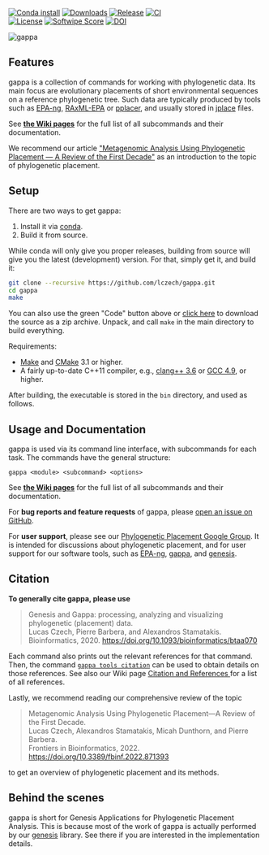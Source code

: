 <!-- Genesis Applications for Phylogenetic Placement Analysis -->

[![Conda install](https://img.shields.io/conda/vn/bioconda/gappa)](https://anaconda.org/bioconda/gappa)
[![Downloads](https://img.shields.io/conda/dn/bioconda/gappa)](https://anaconda.org/bioconda/gappa)
[![Release](https://img.shields.io/github/v/release/lczech/gappa.svg)](https://github.com/lczech/gappa/releases)
[![CI](https://github.com/lczech/gappa/actions/workflows/ci.yaml/badge.svg)](https://github.com/lczech/gappa/actions/workflows/ci.yaml)
<br />
[![License](https://img.shields.io/badge/license-GPLv3-blue.svg)](http://www.gnu.org/licenses/gpl.html)
[![Softwipe Score](https://img.shields.io/badge/softwipe-9.0/10.0-blue)](https://github.com/adrianzap/softwipe/wiki/Code-Quality-Benchmark)
[![DOI](https://img.shields.io/badge/doi-10.1093%2Fbioinformatics%2Fbtaa070-blue)](https://doi.org/10.1093/bioinformatics/btaa070)
<!-- [![Platforms](https://img.shields.io/conda/pn/bioconda/gappa)](https://anaconda.org/bioconda/gappa) -->
<!-- ![Language](https://img.shields.io/badge/language-C%2B%2B11-lightgrey.svg) -->
<!-- [![CI](https://github.com/lczech/gappa/workflows/CI/badge.svg?branch=master)](https://github.com/lczech/gappa/actions) -->
<!-- [![Build Status](https://travis-ci.org/lczech/gappa.svg?branch=master)](https://travis-ci.org/lczech/gappa) -->

![gappa](/doc/logo/logo_readme.png?raw=true "gappa")

Features
-------------------

gappa is a collection of commands for working with phylogenetic data.
Its main focus are evolutionary placements of short environmental sequences on a reference phylogenetic tree.
Such data are typically produced by tools such as [EPA-ng](https://github.com/Pbdas/epa-ng),
[RAxML-EPA](http://sco.h-its.org/exelixis/web/software/epa/index.html) or
[pplacer](http://matsen.fhcrc.org/pplacer/), and usually stored in
[jplace](http://journals.plos.org/plosone/article?id=10.1371/journal.pone.0031009) files.
<!-- It however also offers some commands for working with data such as sequences or trees. -->
See [**the Wiki pages**](https://github.com/lczech/gappa/wiki)
for the full list of all subcommands and their documentation.

We recommend our article ["Metagenomic Analysis Using Phylogenetic Placement — A Review of the First Decade"](https://doi.org/10.3389/fbinf.2022.871393) as an introduction to the topic of phylogenetic placement.

Setup
-------------------

There are two ways to get gappa:

1. Install it via [conda](https://anaconda.org/bioconda/gappa).
2. Build it from source.

While conda will only give you proper releases,
building from source will give you the latest (development) version.
For that, simply get it, and build it:

~~~.sh
git clone --recursive https://github.com/lczech/gappa.git
cd gappa
make
~~~

You can also use the green "Code" button above or
[click here](https://github.com/lczech/gappa/archive/master.zip) to download the source as a zip
archive. Unpack, and call `make` in the main directory to build everything.

Requirements:

 *  [Make](https://www.gnu.org/software/make/) and [CMake](https://cmake.org/) 3.1 or higher.
 *  A fairly up-to-date C++11 compiler, e.g.,
    [clang++ 3.6](http://clang.llvm.org/) or [GCC 4.9](https://gcc.gnu.org/), or higher.

After building, the executable is stored in the `bin` directory, and used as follows.

Usage and Documentation
-------------------

gappa is used via its command line interface, with subcommands for each task.
The commands have the general structure:

    gappa <module> <subcommand> <options>

<!-- The modules are simply a way of organizing the commands,
and have no [deeper meaning](https://en.wikipedia.org/wiki/42_%28answer%29). -->

See [**the Wiki pages**](https://github.com/lczech/gappa/wiki)
for the full list of all subcommands and their documentation.

For **bug reports and feature requests** of gappa, please
[open an issue on GitHub](https://github.com/lczech/gappa/issues).

For **user support**, please see our
[Phylogenetic Placement Google Group](https://groups.google.com/forum/#!forum/phylogenetic-placement).
It is intended for discussions about phylogenetic placement,
and for user support for our software tools, such as [EPA-ng](https://github.com/Pbdas/epa-ng),
[gappa](https://github.com/lczech/gappa), and [genesis](https://github.com/lczech/genesis).

Citation
-------------------

**To generally cite gappa, please use**

> Genesis and Gappa: processing, analyzing and visualizing phylogenetic (placement) data.<br />
> Lucas Czech, Pierre Barbera, and Alexandros Stamatakis.<br />
> Bioinformatics, 2020. https://doi.org/10.1093/bioinformatics/btaa070<br />

Each command also prints out the relevant references for that command. Then, the command [`gappa tools citation`](https://github.com/lczech/gappa/wiki/Subcommand:-citation) can be used to obtain details on those references. See also our Wiki page [Citation and References
](https://github.com/lczech/gappa/wiki/Citation-and-References) for a list of all references.

Lastly, we recommend reading our comprehensive review of the topic

> Metagenomic Analysis Using Phylogenetic Placement—A Review of the First Decade.<br />
> Lucas Czech, Alexandros Stamatakis, Micah Dunthorn, and Pierre Barbera.<br />
> Frontiers in Bioinformatics, 2022. https://doi.org/10.3389/fbinf.2022.871393  

to get an overview of phylogenetic placement and its methods.

Behind the scenes
-------------------

gappa is short for Genesis Applications for Phylogenetic Placement Analysis.
This is because most of the work of gappa is actually performed by our [genesis](https://github.com/lczech/genesis) library.
See there if you are interested in the implementation details.
